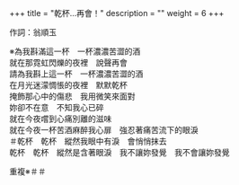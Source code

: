 +++
title = "乾杯…再會！"
description = ""
weight = 6
+++

作詞：翁順玉

※為我斟滿這一杯　一杯濃濃苦澀的酒  
就在那霓虹閃爍的夜裡　說聲再會  
請為我斟上這一杯　一杯濃濃苦澀的酒  
在月光迷濛惆悵的夜裡　默默乾杯  
掩飾那心中的傷悲　我用微笑來面對  
妳卻不在意　不知我心已碎  
就在今夜嚐到心痛別離的滋味  
就在今夜一杯苦酒麻醉我心扉　強忍著痛苦流下的眼淚  
＃乾杯　乾杯　縱然我眼中有淚　會悄悄抹去  
乾杯　乾杯　縱然是含著眼淚　我不讓妳發覺　我不會讓妳發覺  

重複※＃＃
